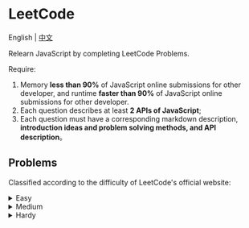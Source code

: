 # LeetCode

English | [中文](./README-CN.md)

Relearn JavaScript by completing LeetCode Problems.

Require:

1. Memory **less than 90%** of JavaScript online submissions for other developer, and runtime **faster than 90%** of JavaScript online submissions for other developer.
2. Each question describes at least **2 APIs of JavaScript**;
3. Each question must have a corresponding markdown description, **introduction ideas and problem solving methods, and API description**。

## Problems

Classified according to the difficulty of LeetCode's official website:

<details>
  <summary>Easy</summary>
  1. <a href="https://leetcode.com/problems/two-sum/">Two Sum</a>
</details>

<details>
  <summary>Medium</summary>
</details>  

<details>
  <summary>Hardy</summary>
</details>  